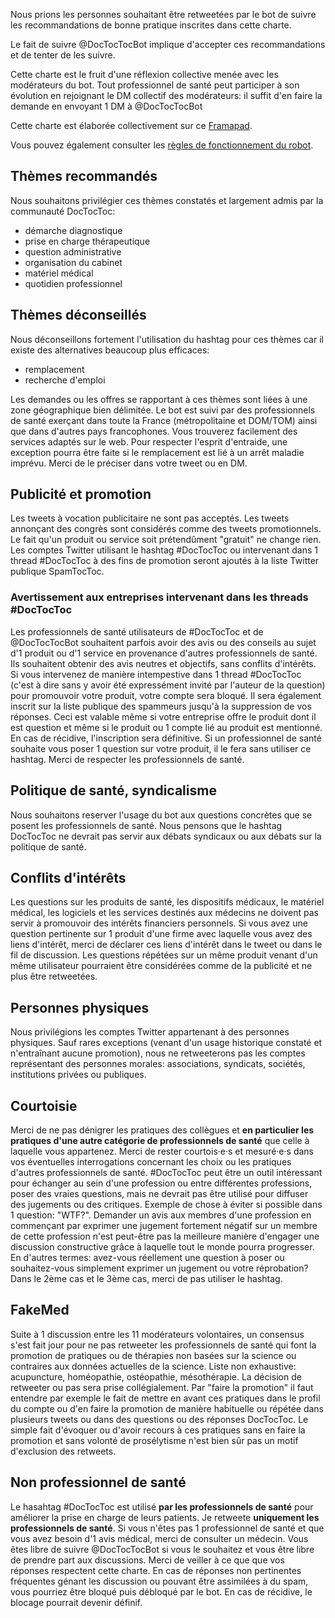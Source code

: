 Nous prions les personnes souhaitant être retweetées par le bot de suivre les recommandations de bonne pratique inscrites dans cette charte.

Le fait de suivre @DocTocTocBot implique d'accepter ces recommandations et de tenter de les suivre.

Cette charte est le fruit d'une réflexion collective menée avec les modérateurs du bot. Tout professionnel de santé peut participer à son évolution en rejoignant le DM collectif des modérateurs: il suffit d'en faire la demande en envoyant 1 DM à @DocTocTocBot

Cette charte est élaborée collectivement sur ce [Framapad](https://mypads.framapad.org/mypads/?/mypads/group/doctoctoc-g14n7o7ag/pad/view/doctoctocbot-kp3l8v7wb).

Vous pouvez également consulter les [règles de fonctionnement du robot](/rules).

## Thèmes recommandés
Nous souhaitons privilégier ces thèmes constatés et largement admis par la communauté DocTocToc:

   * démarche diagnostique
   * prise en charge thérapeutique
   * question administrative
   * organisation du cabinet
   * matériel médical
   * quotidien professionnel

## Thèmes déconseillés
Nous déconseillons fortement l'utilisation du hashtag pour ces thèmes car il existe des alternatives beaucoup plus efficaces:

  * remplacement
  * recherche d'emploi

Les demandes ou les offres se rapportant à ces thèmes sont liées à une zone géographique bien délimitée. Le bot est suivi par des professionnels de santé exerçant dans toute la France (métropolitaine et DOM/TOM) ainsi que dans d'autres pays francophones. Vous trouverez facilement des services adaptés sur le web. Pour respecter l'esprit d'entraide, une exception pourra être faite si le remplacement est lié à un arrêt maladie imprévu. Merci de le préciser dans votre tweet ou en DM.

## Publicité et promotion
Les tweets à vocation publicitaire ne sont pas acceptés.
Les tweets annonçant des congrès sont considérés comme des tweets promotionnels.
Le fait qu'un produit ou service soit prétendûment "gratuit" ne change rien.
Les comptes Twitter utilisant le hashtag #DocTocToc ou intervenant dans 1 thread #DocTocToc à des fins de promotion seront ajoutés à la liste Twitter publique SpamTocToc.

### Avertissement aux entreprises intervenant dans les threads #DocTocToc
Les professionnels de santé utilisateurs de #DocTocToc et de @DocTocTocBot souhaitent parfois avoir des avis ou des conseils au sujet d'1 produit ou d'1 service en provenance d'autres professionnels de santé. Ils souhaitent obtenir des avis neutres et objectifs, sans conflits d'intérêts. Si vous intervenez de manière intempestive dans 1 thread #DocTocToc (c'est à dire sans y avoir été expressément invité par l'auteur de la question) pour promouvoir votre produit, votre compte sera bloqué. Il sera également inscrit sur la liste publique des spammeurs jusqu'à la suppression de vos réponses. Ceci est valable même si votre entreprise offre le produit dont il est question et même si le produit ou 1 compte lié au produit est mentionné. En cas de récidive, l'inscription sera définitive. Si un professionnel de santé souhaite vous poser 1 question sur votre produit, il le fera sans utiliser ce hashtag. Merci de respecter les professionnels de santé.

## Politique de santé, syndicalisme
Nous souhaitons reserver l'usage du bot aux questions concrètes que se posent les professionnels de santé. Nous pensons que le hashtag DocTocToc ne devrait pas servir aux débats syndicaux ou aux débats sur la politique de santé.

## Conflits d'intérêts
Les questions sur les produits de santé, les dispositifs médicaux, le matériel médical, les logiciels et les services destinés aux médecins ne doivent pas servir à promouvoir des intérêts financiers personnels. Si vous avez une question pertinente sur 1 produit d'une firme avec laquelle vous avez des liens d'intérêt, merci de déclarer ces liens d'intérêt dans le tweet ou dans le fil de discussion.
Les questions répétées sur un même produit venant d'un même utilisateur pourraient être considérées comme de la publicité et ne plus être retweetées.

## Personnes physiques
Nous privilégions les comptes Twitter appartenant à des personnes physiques. Sauf rares exceptions (venant d'un usage historique constaté et n'entraînant aucune promotion), nous ne retweeterons pas les comptes représentant des personnes morales: associations, syndicats, sociétés, institutions privées ou publiques.

## Courtoisie
Merci de ne pas dénigrer les pratiques des collègues et **en particulier les pratiques d'une autre catégorie de professionnels de santé** que celle à laquelle vous appartenez. Merci de rester courtois·e·s et mesuré·e·s dans vos éventuelles interrogations concernant les choix ou les pratiques d'autres professionnels de santé. #DocTocToc peut être un outil intéressant pour échanger au sein d'une profession ou entre différentes professions, poser des vraies questions, mais ne devrait pas être utilisé pour diffuser des jugements ou des critiques. Exemple de chose à éviter si possible dans 1 question: "WTF?". Demander un avis aux membres d'une profession en commençant par exprimer une jugement fortement négatif sur un membre de cette profession n'est peut-être pas la meilleure manière d'engager une discussion constructive grâce à laquelle tout le monde pourra progresser. En d'autres termes: avez-vous réellement une question à poser ou souhaitez-vous simplement exprimer un jugement ou votre réprobation? Dans le 2ème cas et le 3ème cas, merci de pas utiliser le hashtag.

## FakeMed
Suite à 1 discussion entre les 11 modérateurs volontaires, un consensus s'est fait jour pour ne pas retweeter les professionnels de santé qui font la promotion de pratiques ou de thérapies non basées sur la science ou contraires aux données actuelles de la science. Liste non exhaustive: acupuncture, homéopathie, ostéopathie, mésothérapie. La décision de retweeter ou pas sera prise collégialement. Par "faire la promotion" il faut entendre par exemple le fait de mettre en avant ces pratiques dans le profil du compte ou d'en faire la promotion de manière habituelle ou répétée dans plusieurs tweets ou dans des questions ou des réponses DocTocToc. Le simple fait d'évoquer ou d'avoir recours à ces pratiques sans en faire la promotion et sans volonté de prosélytisme n'est bien sûr pas un motif d'exclusion des retweets.

## Non professionnel de santé
Le hasahtag #DocTocToc est utilisé **par les professionnels de santé** pour améliorer la prise en charge de leurs patients. Je retweete **uniquement les professionnels de santé**. Si vous n'êtes pas 1 professionnel de santé et que vous avez besoin d'1 avis médical, merci de consulter un médecin.
Vous êtes libre de suivre @DocTocTocBot si vous le souhaitez et vous être libre de prendre part aux discussions. Merci de veiller à ce que que vos réponses respectent cette charte. En cas de réponses non pertinentes fréquentes génant les discussion ou pouvant être assimilées à du spam, vous pourriez être bloqué puis débloqué par le bot. En cas de récidive, le blocage pourrait devenir définif.
